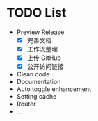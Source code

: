 # TODO List

- Preview Release
  - [x] 完善文档
  - [x] 工作流整理
  - [x] 上传 GitHub
  - [x] 公开访问链接
- Clean code
- Documentation
- Auto toggle enhancement
- Setting cache
- Router
- ...

